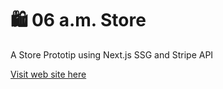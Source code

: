 # 🛍️ 06 a.m. Store
A Store Prototip using Next.js SSG and Stripe API

[Visit web site here](https://next-stripe-store.vercel.app/)
